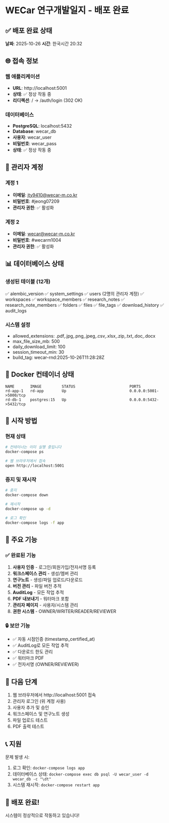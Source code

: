 # WECar 연구개발일지 - 배포 완료

## ✅ 배포 완료 상태

**날짜**: 2025-10-26
**시간**: 한국시간 20:32

## 🌐 접속 정보

### 웹 애플리케이션
- **URL**: http://localhost:5001
- **상태**: ✅ 정상 작동 중
- **리디렉션**: / → /auth/login (302 OK)

### 데이터베이스
- **PostgreSQL**: localhost:5432
- **Database**: wecar_db
- **사용자**: wecar_user
- **비밀번호**: wecar_pass
- **상태**: ✅ 정상 작동 중

## 👤 관리자 계정

### 계정 1
- **이메일**: jty9410@wecar-m.co.kr
- **비밀번호**: #jeong07209
- **관리자 권한**: ✅ 활성화

### 계정 2
- **이메일**: wecar@wecar-m.co.kr
- **비밀번호**: #wecarm1004
- **관리자 권한**: ✅ 활성화

## 📊 데이터베이스 상태

### 생성된 테이블 (12개)
✅ alembic_version
✅ system_settings
✅ users (2명의 관리자 계정)
✅ workspaces
✅ workspace_members
✅ research_notes
✅ research_note_members
✅ folders
✅ files
✅ file_tags
✅ download_history
✅ audit_logs

### 시스템 설정
- allowed_extensions: .pdf,.jpg,.png,.jpeg,.csv,.xlsx,.zip,.txt,.doc,.docx
- max_file_size_mb: 500
- daily_download_limit: 100
- session_timeout_min: 30
- build_tag: wecar-rnd:2025-10-26T11:28:28Z

## 🐳 Docker 컨테이너 상태

```
NAME       IMAGE         STATUS                        PORTS
rd-app-1   rd-app        Up                            0.0.0.0:5001->5000/tcp
rd-db-1    postgres:15   Up                            0.0.0.0:5432->5432/tcp
```

## 🚀 시작 방법

### 현재 상태
```bash
# 컨테이너는 이미 실행 중입니다
docker-compose ps

# 웹 브라우저에서 접속
open http://localhost:5001
```

### 중지 및 재시작
```bash
# 중지
docker-compose down

# 재시작
docker-compose up -d

# 로그 확인
docker-compose logs -f app
```

## 📝 주요 기능

### ✅ 완료된 기능
1. **사용자 인증** - 로그인/회원가입/전자서명 등록
2. **워크스페이스 관리** - 생성/멤버 관리
3. **연구노트** - 생성/파일 업로드/다운로드
4. **버전 관리** - 파일 버전 추적
5. **AuditLog** - 모든 작업 추적
6. **PDF 내보내기** - 워터마크 포함
7. **관리자 페이지** - 사용자/시스템 관리
8. **권한 시스템** - OWNER/WRITER/READER/REVIEWER

### 🔒 보안 기능
- ✅ 자동 시점인증 (timestamp_certified_at)
- ✅ AuditLog로 모든 작업 추적
- ✅ 다운로드 한도 관리
- ✅ 워터마크 PDF
- ✅ 전자서명 (OWNER/REVIEWER)

## 🎯 다음 단계

1. 웹 브라우저에서 http://localhost:5001 접속
2. 관리자 로그인 (위 계정 사용)
3. 사용자 추가 및 승인
4. 워크스페이스 및 연구노트 생성
5. 파일 업로드 테스트
6. PDF 출력 테스트

## 📞 지원

문제 발생 시:
1. 로그 확인: `docker-compose logs app`
2. 데이터베이스 상태: `docker-compose exec db psql -U wecar_user -d wecar_db -c "\dt"`
3. 시스템 재시작: `docker-compose restart app`

## 🎉 배포 완료!

시스템이 정상적으로 작동하고 있습니다!


